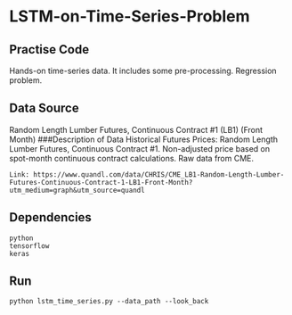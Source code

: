 # LSTM-on-Time-Series-Problem
## Practise Code
Hands-on time-series data. It includes some pre-processing. Regression problem.

## Data Source
Random Length Lumber Futures, Continuous Contract #1 (LB1) (Front Month)
###Description of Data
Historical Futures Prices: Random Length Lumber Futures, Continuous Contract #1. Non-adjusted price based on spot-month continuous contract calculations. Raw data from CME.
~~~
Link: https://www.quandl.com/data/CHRIS/CME_LB1-Random-Length-Lumber-Futures-Continuous-Contract-1-LB1-Front-Month?utm_medium=graph&utm_source=quandl
~~~

## Dependencies
~~~
python
tensorflow
keras
~~~

## Run
~~~
python lstm_time_series.py --data_path --look_back
~~~
